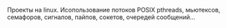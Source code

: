 Проекты на linux. Исопользование потоков POSIX pthreads, мьютексов, семафоров, сигналов, пайпов, сокетов, очередей сообщений...
